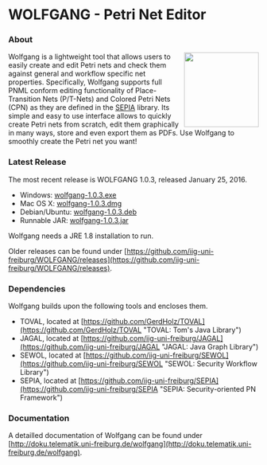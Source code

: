 WOLFGANG - Petri Net Editor
===========================

### About

<img align="right" width="150" src="http://iig-uni-freiburg.github.io/images/wolfgang/icon.png">Wolfgang is a lightweight tool that allows users to easily create and edit Petri nets and check them against general and workflow specific net properties. Specifically, Wolfgang supports full PNML conform editing functionality of Place-Transition Nets (P/T-Nets) and Colored Petri Nets (CPN) as they are defined in the [SEPIA](https://github.com/iig-uni-freiburg/SEPIA) library. Its simple and easy to use interface allows to quickly create Petri nets from scratch, edit them graphically in many ways, store and even export them as PDFs. Use Wolfgang to smoothly create the Petri net you want!

### Latest Release

The most recent release is WOLFGANG 1.0.3, released January 25, 2016.

* Windows: [wolfgang-1.0.3.exe](https://github.com/iig-uni-freiburg/WOLFGANG/releases/download/v1.0.3/wolfgang-1.0.3.exe)
* Mac OS X: [wolfgang-1.0.3.dmg](https://github.com/iig-uni-freiburg/WOLFGANG/releases/download/v1.0.3/wolfgang-1.0.3.dmg)
* Debian/Ubuntu: [wolfgang-1.0.3.deb](https://github.com/iig-uni-freiburg/WOLFGANG/releases/download/v1.0.3/wolfgang-1.0.3.deb)
* Runnable JAR: [wolfgang-1.0.3.jar](https://github.com/iig-uni-freiburg/WOLFGANG/releases/download/v1.0.3/wolfgang-1.0.3.jar)

Wolfgang needs a JRE 1.8 installation to run.

Older releases can be found under [https://github.com/iig-uni-freiburg/WOLFGANG/releases](https://github.com/iig-uni-freiburg/WOLFGANG/releases).

### Dependencies

Wolfgang builds upon the following tools and encloses them.

* TOVAL, located at [https://github.com/GerdHolz/TOVAL](https://github.com/GerdHolz/TOVAL "TOVAL: Tom's Java Library")
* JAGAL, located at [https://github.com/iig-uni-freiburg/JAGAL](https://github.com/iig-uni-freiburg/JAGAL "JAGAL: Java Graph Library")
* SEWOL, located at [https://github.com/iig-uni-freiburg/SEWOL](https://github.com/iig-uni-freiburg/SEWOL "SEWOL: Security Workflow Library")
* SEPIA, located at [https://github.com/iig-uni-freiburg/SEPIA](https://github.com/iig-uni-freiburg/SEPIA "SEPIA: Security-oriented PN Framework")

### Documentation

A detailled documentation of Wolfgang can be found under [http://doku.telematik.uni-freiburg.de/wolfgang](http://doku.telematik.uni-freiburg.de/wolfgang).

